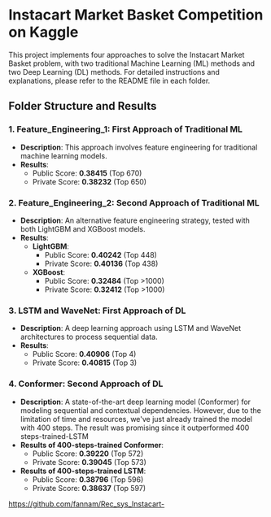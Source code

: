 # Instacart Market Basket Competition on Kaggle

This project implements four approaches to solve the Instacart Market Basket problem, with two traditional Machine Learning (ML) methods and two Deep Learning (DL) methods. For detailed instructions and explanations, please refer to the README file in each folder.

## Folder Structure and Results

### 1. **Feature_Engineering_1**: First Approach of Traditional ML
- **Description**: This approach involves feature engineering for traditional machine learning models.
- **Results**:
  - Public Score: **0.38415** (Top 670)
  - Private Score: **0.38232** (Top 650)

### 2. **Feature_Engineering_2**: Second Approach of Traditional ML
- **Description**: An alternative feature engineering strategy, tested with both LightGBM and XGBoost models.
- **Results**:
  - **LightGBM**:
    - Public Score: **0.40242** (Top 448)
    - Private Score: **0.40136** (Top 438)
  - **XGBoost**:
    - Public Score: **0.32484** (Top >1000)
    - Private Score: **0.32412** (Top >1000)

### 3. **LSTM and WaveNet**: First Approach of DL
- **Description**: A deep learning approach using LSTM and WaveNet architectures to process sequential data.
- **Results**:
  - Public Score: **0.40906** (Top 4)
  - Private Score: **0.40815** (Top 3)

### 4. **Conformer**: Second Approach of DL
- **Description**: A state-of-the-art deep learning model (Conformer) for modeling sequential and contextual dependencies. However, due to the limitation of time and resources, we've just already trained the model with 400 steps. The result was promising since it outperformed 400 steps-trained-LSTM 
- **Results of 400-steps-trained Conformer**:
  - Public Score: **0.39220** (Top 572)
  - Private Score: **0.39045** (Top 573)
- **Results of 400-steps-trained LSTM**:
  - Public Score: **0.38796** (Top 596)
  - Private Score: **0.38637** (Top 597)


https://github.com/fannam/Rec_sys_Instacart-
